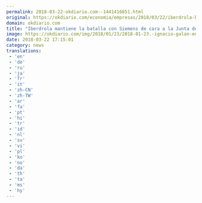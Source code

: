 ```yaml
---
permalink: 2018-03-22-okdiario.com--1441416851.html
original: https://okdiario.com/economia/empresas/2018/03/22/iberdrola-batalla-siemens-2004444
domain: okdiario.com
title: "Iberdrola mantiene la batalla con Siemens de cara a la Junta de Gamesa"
image: https://okdiario.com/img/2018/01/23/2018-01-23.-ignacio-galan-en-davos-ii-e1516734610583.jpg
date: 2018-03-22 17:15:01
category: news
translations: 
 - 'en'
 - 'de'
 - 'ru'
 - 'ja'
 - 'fr'
 - 'it'
 - 'zh-CN'
 - 'zh-TW'
 - 'ar'
 - 'fa'
 - 'pt'
 - 'hi'
 - 'tr'
 - 'id'
 - 'nl'
 - 'sv'
 - 'vi'
 - 'pl'
 - 'ko'
 - 'no'
 - 'da'
 - 'th'
 - 'ta'
 - 'ms'
 - 'hy'
---
```


